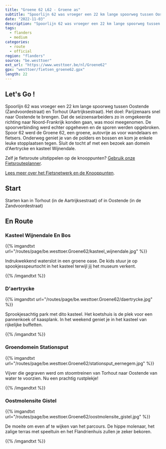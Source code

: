```yaml
---
title: "Groene 62 L62 - Groene as"
subtitle: "Spoorlijn 62 was vroeger een 22 km lange spoorweg tussen Oostende (Zandvoordestraat) en Torhout (Aartrijksestraat)"
date: "2022-11-03"
description: "Spoorlijn 62 was vroeger een 22 km lange spoorweg tussen Oostende (Zandvoordestraat) en Torhout (Aartrijksestraat)" 
tags:
  - flanders
  - medium
categories: 
  - route
  - official
region: "flanders"
source: "be.westtoer"
ext_url: "https://www.westtoer.be/nl/Groene62"
gpx: "westtoer/fietsen_groene62.gpx"
length: 22
---
```


## Let's Go !

Spoorlijn 62 was vroeger een 22 km lange spoorweg tussen Oostende (Zandvoordestraat) en Torhout (Aartrijksestraat). Het doel: Parijzenaars snel naar Oostende te brengen. Dat de seizoensarbeiders zo in omgekeerde richting naar Noord-Frankrijk konden gaan, was mooi meegenomen. De spoorverbinding werd echter opgeheven en de sporen werden opgebroken. Spoor 62 werd de Groene 62, een groene, autovrije as voor wandelaars en fietsers. Onderweg geniet je van de polders en bossen en kom je enkele leuke stopplaatsen tegen. Sluit de tocht af met een bezoek aan domein d'Aertrycke en kasteel Wijnendale.

Zelf je fietsroute uitstippelen op de knooppunten? [Gebruik onze Fietsrouteplanner](http://www.westtoer.be/nl/fietsrouteplanner).

[Lees meer over het Fietsnetwerk en de Knooppunten](http://www.westtoer.be/nl/inspiratie/fietsnetwerk).

## Start 

Starten kan in Torhout (in de Aartrijksestraat) of in Oostende (in de Zandvoordestraat) 

## En Route

### Kasteel Wijnendale En Bos

{{% imgandtxt url="/routes/page/be.westtoer.Groene62/kasteel_wijnendale.jpg" %}}

Indrukwekkend waterslot in een groene oase. De kids stuur je op spookjesspeurtocht in het kasteel terwijl jij het museum verkent.

{{% /imgandtxt %}}

### D'aertrycke

{{% imgandtxt url="/routes/page/be.westtoer.Groene62/daertrycke.jpg" %}}

Sprookjesachtig park met dito kasteel. Het koetshuis is de plek voor een pannenkoek of kaasplank. In het weekend geniet je in het kasteel van rijkelijke buffetten.

{{% /imgandtxt %}}

### Groendomein Stationsput

{{% imgandtxt url="/routes/page/be.westtoer.Groene62/stationsput_eernegem.jpg" %}}

Vijver die gegraven werd om stoomtreinen van Torhout naar Oostende van water te voorzien. Nu een prachtig rustplekje!

{{% /imgandtxt %}}

### Oostmolensite Gistel

{{% imgandtxt url="/routes/page/be.westtoer.Groene62/oostmolensite_gistel.jpg" %}}

De moeite om even af te wijken van het parcours. De hippe molenaar, het zalige terras met speeltuin en het Flandrienhuis zullen je zeker bekoren.

{{% /imgandtxt %}}
